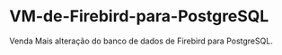 # VM-de-Firebird-para-PostgreSQL
Venda Mais alteração do banco de dados de Firebird para PostgreSQL.
